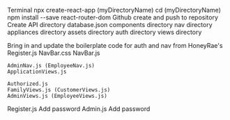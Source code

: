 <!-- Steps I've taken -->
Terminal
    npx create-react-app (myDirectoryName)
    cd (myDirectoryName)
    npm install --save react-router-dom
Github
    create and push to repository
Create
    API directory
        database.json
    components directory
        nav directory
        appliances directory
        assets directory
        auth directory
        views directory

Bring in and update the boilerplate code for auth and nav from HoneyRae's
    Register.js
    NavBar.css
    NavBar.js
    
    AdminNav.js (EmployeeNav.js)
    ApplicationViews.js

    Authorized.js
    FamilyViews.js (CustomerViews.js)
    AdminViews.js (EmployeeViews.js)




<!-- TODO's -->
Register.js
    Add password
Admin.js
    Add password